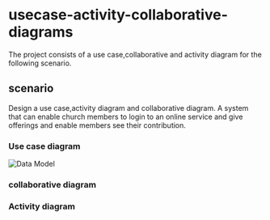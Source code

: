 # usecase-activity-collaborative-diagrams
The project consists of a use case,collaborative and activity diagram for the following scenario.
## scenario
Design a use case,activity diagram and collaborative diagram.
A system that can enable church members to login to an online service and give offerings and enable members see their contribution.
### Use case diagram

![Data Model](https://lucid.app/publicSegments/view/70a34985-32d9-4731-93a0-1ef1df23c541/image.png)
### collaborative diagram


### Activity diagram
